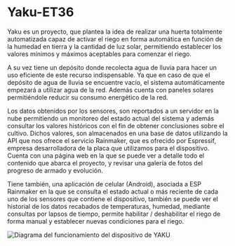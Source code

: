 # Yaku-ET36

Yaku es un proyecto, que plantea la idea de realizar una huerta totalmente automatizada capaz de activar el riego en forma automática en función de la humedad en tierra y la cantidad de luz solar, permitiendo establecer los valores mínimos y máximos aceptables para comenzar el riego. 

A su vez tiene un depósito donde recolecta agua de lluvia para hacer un uso eficiente de este recurso indispensable. Ya que en caso de que el depósito de agua de lluvia se encuentre vacío, el sistema automáticamente empezará a utilizar agua de la red. 
Además cuenta con paneles solares permitiéndole reducir su consumo energético de la red.

Los datos obtenidos por los sensores, son reportados a un servidor en la nube permitiendo un monitoreo del estado actual del sistema y además consultar los valores históricos con el fin de obtener conclusiones sobre el cultivo. Dichos valores, son almacenados en una base de datos utilizando la API que nos ofrece el servicio Rainmaker, que es ofrecido por Espressif, empresa desarrolladora de la placa que utilizamos para el dispositivo.
Cuenta con una página web en la que se puede ver a detalle todo el contenido que abarca el proyecto, y revisar una galería de fotos del progreso de armado y evolución. 

Tiene también, una aplicación de celular (Android), asociada a ESP Rainmaker  en la que se consulta el estado actual o más reciente de cada uno de los sensores que contiene el dispositivo, también se puede ver el historial de los datos recabados de temperaturas, humedad,  mediante consultas por lapsos de tiempo, permite habilitar / deshabilitar el riego de forma manual y establecer nuevas condiciones para el riego.

![Diagrama del funcionamiento del dispositivo de YAKU](https://imgur.com/l4ahhGG)
